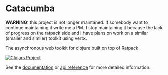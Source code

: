 # Catacumba #

**WARNING:** this project is not longer maintaned. If somebody want to
continue maintaining it write me a PM. I stop maintaining it because
the lack of progress on the ratpack side and i have plans on work on a
similar (smaller and simlier) toolkit using vertx.

The asynchronous web toolkit for clojure built on top of Ratpack

[![Clojars Project](http://clojars.org/funcool/catacumba/latest-version.svg)](http://clojars.org/funcool/catacumba)

See the [documentation](https://funcool.github.io/catacumba/latest/) or
[api reference](https://funcool.github.io/catacumba/latest/api/) for more detailed
information.
